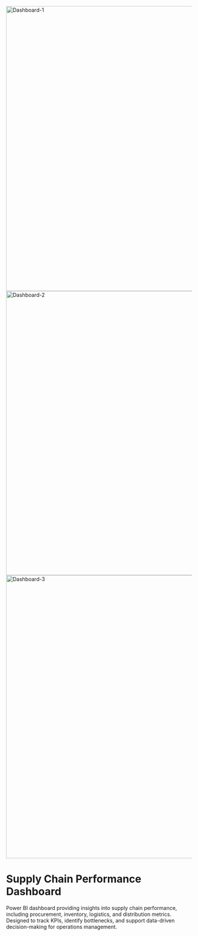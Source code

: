 <img width="1375" height="772" alt="Dashboard-1" src="https://github.com/user-attachments/assets/1e7855dc-0cc0-48bd-8800-54c4ed942c55" />

<img width="1369" height="770" alt="Dashboard-2" src="https://github.com/user-attachments/assets/daae6faa-2131-49cb-a8a4-48215da73360" />

<img width="1371" height="767" alt="Dashboard-3" src="https://github.com/user-attachments/assets/4816752e-dbaf-4b6a-884a-2f3c66b12925" />

# Supply Chain Performance Dashboard

Power BI dashboard providing insights into supply chain performance, including procurement, inventory, logistics, and distribution metrics. Designed to track KPIs, identify bottlenecks, and support data-driven decision-making for operations management.
